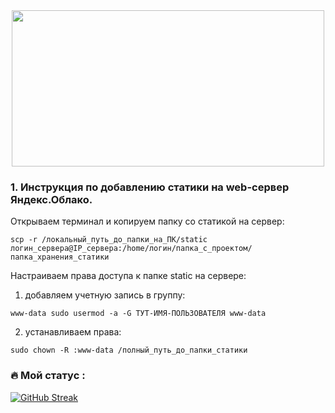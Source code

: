 <div align="center">
  <img src="https://media.giphy.com/media/dWesBcTLavkZuG35MI/giphy.gif" width="500" height="250"/>
</div>

### 1. Инструкция по добавлению статики на web-сервер Яндекс.Облако.
Открываем терминал и копируем папку со статикой на сервер:
```
scp -r /локальный_путь_до_папки_на_ПК/static логин_сервера@IP_сервера:/home/логин/папка_с_проектом/папка_хранения_статики
```
Настраиваем права доступа к папке static на сервере:
1) добавляем учетную запись в группу:
```
www-data sudo usermod -a -G ТУТ-ИМЯ-ПОЛЬЗОВАТЕЛЯ www-data
```
2) устанавливаем права:
```
sudo chown -R :www-data /полный_путь_до_папки_статики
```

### :fire: Мой статус :
[![GitHub Streak](http://github-readme-streak-stats.herokuapp.com?user=grwo1&theme=dark&background=000000)](https://git.io/streak-stats)
